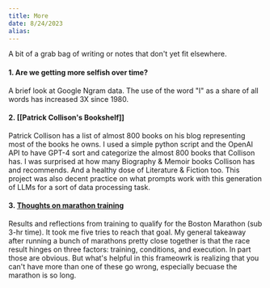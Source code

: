 ```yaml
---
title: More
date: 8/24/2023
alias:
---
```

A bit of a grab bag of writing or notes that don't yet fit elsewhere.
#### 1. Are we getting more selfish over time? 
A brief look at Google Ngram data. The use of the word "I" as a share of all words has increased 3X since 1980.
#### 2. [[Patrick Collison's Bookshelf]]
Patrick Collison has a list of almost 800 books on his blog representing most of the books he owns. I used a simple python script and the OpenAI API to have GPT-4 sort and categorize the almost 800 books that Collison has. I was surprised at how many Biography & Memoir books Collison has and recommends. And a healthy dose of Literature & Fiction too. This project was also decent practice on what prompts work with this generation of LLMs for a sort of data processing task.
#### 3. [Thoughts on marathon training](http://127.0.0.1:5500/marathons)
Results and reflections from training to qualify for the Boston Marathon (sub 3-hr time). It took me five tries to reach that goal. My general takeaway after running a bunch of marathons pretty close together is that the race result hinges on three factors: training, conditions, and execution. In part those are obvious. But what's helpful in this frameowrk is realizing that you can't have more than one of these go wrong, especially becuase the marathon is so long.
